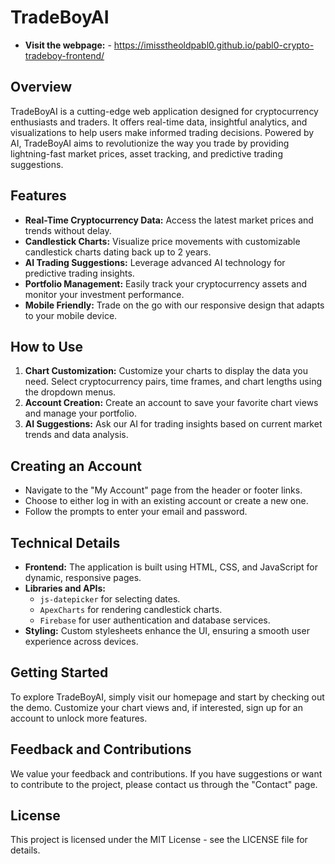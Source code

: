 # TradeBoyAI
- **Visit the webpage:** - https://imisstheoldpabl0.github.io/pabl0-crypto-tradeboy-frontend/

## Overview
TradeBoyAI is a cutting-edge web application designed for cryptocurrency enthusiasts and traders. It offers real-time data, insightful analytics, and visualizations to help users make informed trading decisions. Powered by AI, TradeBoyAI aims to revolutionize the way you trade by providing lightning-fast market prices, asset tracking, and predictive trading suggestions.

## Features
- **Real-Time Cryptocurrency Data:** Access the latest market prices and trends without delay.
- **Candlestick Charts:** Visualize price movements with customizable candlestick charts dating back up to 2 years.
- **AI Trading Suggestions:** Leverage advanced AI technology for predictive trading insights.
- **Portfolio Management:** Easily track your cryptocurrency assets and monitor your investment performance.
- **Mobile Friendly:** Trade on the go with our responsive design that adapts to your mobile device.

## How to Use
1. **Chart Customization:** Customize your charts to display the data you need. Select cryptocurrency pairs, time frames, and chart lengths using the dropdown menus.
2. **Account Creation:** Create an account to save your favorite chart views and manage your portfolio.
3. **AI Suggestions:** Ask our AI for trading insights based on current market trends and data analysis.

## Creating an Account
- Navigate to the "My Account" page from the header or footer links.
- Choose to either log in with an existing account or create a new one.
- Follow the prompts to enter your email and password.

## Technical Details
- **Frontend:** The application is built using HTML, CSS, and JavaScript for dynamic, responsive pages.
- **Libraries and APIs:** 
  - `js-datepicker` for selecting dates.
  - `ApexCharts` for rendering candlestick charts.
  - `Firebase` for user authentication and database services.
- **Styling:** Custom stylesheets enhance the UI, ensuring a smooth user experience across devices.

## Getting Started
To explore TradeBoyAI, simply visit our homepage and start by checking out the demo. Customize your chart views and, if interested, sign up for an account to unlock more features.

## Feedback and Contributions
We value your feedback and contributions. If you have suggestions or want to contribute to the project, please contact us through the "Contact" page.

## License
This project is licensed under the MIT License - see the LICENSE file for details.
